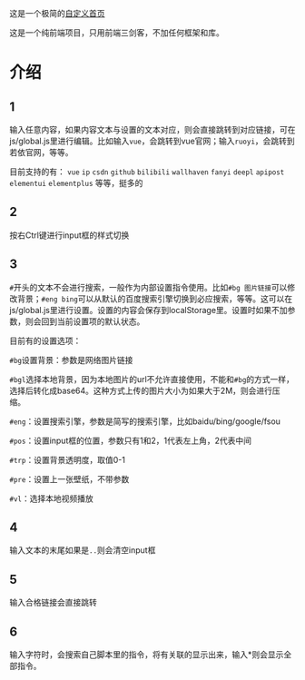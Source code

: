 这是一个极简的[自定义首页](https://github.com/VictorGol/a-simple-homepage)

这是一个纯前端项目，只用前端三剑客，不加任何框架和库。

# 介绍

## 1

输入任意内容，如果内容文本与设置的文本对应，则会直接跳转到对应链接，可在js/global.js里进行编辑。比如输入`vue`，会跳转到vue官网；输入`ruoyi`，会跳转到若依官网，等等。

目前支持的有：
`vue`
`ip`
`csdn`
`github`
`bilibili`
`wallhaven`
`fanyi`
`deepl`
`apipost`
`elementui`
`elementplus`
等等，挺多的

## 2

按右Ctrl键进行input框的样式切换

## 3

`#`开头的文本不会进行搜索，一般作为内部设置指令使用。比如`#bg 图片链接`可以修改背景；`#eng bing`可以从默认的百度搜索引擎切换到必应搜索，等等。这可以在js/global.js里进行设置。设置的内容会保存到localStorage里。设置时如果不加参数，则会回到当前设置项的默认状态。

目前有的设置选项：

`#bg`设置背景：参数是网络图片链接

`#bgl`选择本地背景，因为本地图片的url不允许直接使用，不能和`#bg`的方式一样，选择后转化成base64。这种方式上传的图片大小为如果大于2M，则会进行压缩。

`#eng`：设置搜索引擎，参数是简写的搜索引擎，比如baidu/bing/google/fsou

`#pos`：设置input框的位置，参数只有1和2，1代表左上角，2代表中间

`#trp`：设置背景透明度，取值0-1

`#pre`：设置上一张壁纸，不带参数

`#vl`：选择本地视频播放

## 4
输入文本的末尾如果是`..`则会清空input框

## 5
输入合格链接会直接跳转

## 6
输入字符时，会搜索自己脚本里的指令，将有关联的显示出来，输入*则会显示全部指令。
